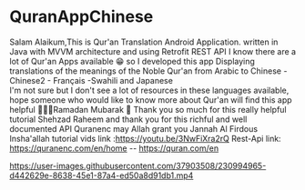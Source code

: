 # QuranAppChinese
Salam Alaikum,This is Qur'an Translation Android Application. written in Java with MVVM architecture and using Retrofit REST API 
I know there are a lot of Qur'an Apps available 😁 so I developed this app 
Displaying translations of the meanings of the Noble Qur'an from Arabic to Chinese - Chinese2 - Français -Swahili and Japanese  
I'm not sure but I don't see a lot of resources in these languages available,
hope someone who would like to know more about Qur'an will find this app helpful 👩‍💻🎉Ramadan Mubarak 🎉
Thank you so much for this really helpful tutorial Shehzad Raheem and thank you for this richful and well documented API Quranenc may Allah grant you Jannah Al Firdous Insha'allah
tutorial vids link :https://youtu.be/3NwFiXra2rQ 
Rest-Api link: https://quranenc.com/en/home        --   https://quran.com/en







https://user-images.githubusercontent.com/37903508/230994965-d442629e-8638-45e1-87a4-ed50a8d91db1.mp4

